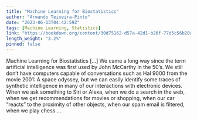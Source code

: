 ```yaml
---
title: "Machine Learning for Biostatistics"
author: "Armando Teixeira-Pinto"
date: "2023-06-13T04:42:59Z"
tags: [Machine Learning, Statistics]
link: "https://bookdown.org/content/30d75162-d57a-42d1-b26f-77d5c56b20a6/"
length_weight: "3.2%"
pinned: false
---
```


Machine Learning for Biostatistics [...] We came a long way since the term artificial intelligence was first used by
John McCarthy in the 50’s. We still don’t have computers capable of conversations
such as Hal 9000 from the movie 2001: A space odyssey, but we can easily
identify some traces of synthetic intelligence in many of our interactions
with electronic devices. When we ask something to Siri or Alexa, when we do a
search in the web, when we get recommendations for
movies or shopping, when our car “reacts” to the proximity of other objects,
when our spam email is filtered,
when we play chess ...
